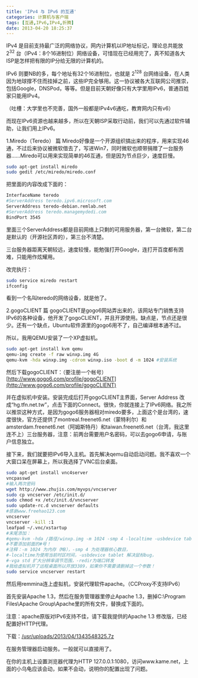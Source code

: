 ```yaml
---
title: 'IPv4 与 IPv6 的互通'
categories: 计算机与客户端
tags: [互通,IPv6,IPv4,折腾]
date: 2013-04-20 18:25:37
---
```

IPv4 是目前支持最广泛的网络协议，网内计算机以IP地址标记，理论总共能放 $2^{32}$ 台（IPv4：8个16进制位）网络设备，可惜现在已经用完了，真不知道各大ISP是怎样把有限的IP分给无限的计算机的。

IPv6 则要NB的多，每个地址有32个16进制位，也就是 $2^{128}$ 台网络设备，在人类因为地球撑不住而挂掉之前，这些IP完全够用。这一协议被各大互联网公司推崇，包括Google，DNSPod，等等。但是目前天朝好像只有大学里用IPv6，普通百姓家只能用IPv4。

（吐槽：大学里也不完善，国外一般都是IPv4v6通吃，教育网内只有v6）

而现在IPv6资源也越来越多，所以在天朝ISP采取行动前，我们可以先通过软件辅助，让我们用上IPv6。

1.Miredo（Teredo） 篇
Miredo好像是一个开源组织搞出来的程序，用来实现46通，不过后来协议被微软借去了，写进Win7，同时微软也顺带捐赠了一台服务器……Miredo可以用来实现简单的46互通，但是因为节点巨少，速度巨慢。

```bash
sudo apt-get install miredo
sudo gedit /etc/miredo/miredo.conf
```

把里面的内容改成下面的：

```bash
InterfaceName teredo
#ServerAddress teredo.ipv6.microsoft.com
ServerAddress teredo-debian.remlab.net
#ServerAddress teredo.managemydedi.com
BindPort 3545
```

里面三个ServerAddress都是目前网络上只剩的可用服务器，第一台微软，第二台是默认的（开源社区弄的），第三台不清楚。

三台服务器距离天朝较远，速度较慢，能勉强打开Google，连打开百度都有困难，只能用作炫耀用。

改完执行：

```bash
sudo service miredo restart
ifconfig
```

看到一个名叫teredo的网络设备，就是他了。

2.gogoCLIENT 篇
gogoCLIENT是gogo6网站弄出来的，该网站专门销售支持IPv6的各种设备，他开发了gogoCLIENT，并且开源使用。缺点是，节点还是很少。还有一个缺点，Ubuntu软件源里的gogo6用不了，自己编译根本通不过。

所以，我用QEMU安装了一个XP虚拟机。

```bash
sudo apt-get install kvm qemu
qemu-img create -f raw winxp.img 4G
qemu-kvm -hda winxp.img -cdrom winxp.iso -boot d -m 1024 #安装系统
```

然后下载gogoCLIENT：（要注册一个帐号）[http://www.gogo6.com/profile/gogoCLIENT](http://www.gogo6.com/profile/gogoCLIENT)

并在虚拟机中安装。安装完成后打开gogoCLIENT主界面，Server Address 改成“hg.tfn.net.tw”，点击下面的Connect。很快，你就连接上了IPv6网络。我之所以推崇这种方式，是因为gogo6服务器相对miredo要多，上面这个是台湾的，速度很快，官方还提供了montreal.freenet6.net（蒙特利尔）和amsterdam.freenet6.net（阿姆斯特丹）和taiwan.freenet6.net（台湾，我这里连不上）三台服务器，注意：前两台需要用户名密码，可以去gogo6申请，与账户信息独立。

接下来，我们就要把IPv6导入主机。首先解决qemu自动启动问题。我不喜欢一个大窗口呆在屏幕上，所以我选择了VNC后台桌面。

```bash
sudo apt-get install vnc4server
vncpasswd
#输入两次密码
wget http://www.zhujis.com/myvps/vncserver
sudo cp vncserver /etc/init.d/
sudo chmod +x /etc/init.d/vncserver
sudo update-rc.d vncserver defaults
#感谢www.freehao123.com
vncserver
vncserver -kill :1
leafpad ~/.vnc/xstartup
#末尾添加：
#qemu-kvm -hda /路径/winxp.img -m 1024 -smp 4 -localtime -usbdevice tablet -vga std -redir tcp:3389::3389 -redir tcp:1080::1080 &
#不要添加前面的#号！
#注释：-m 1024 为内存（MB），-smp 4 为处理器核心数目，
#-localtime为使用当前时区时间，-usbdevice tablet 解决鼠标bug，
#-vga std 扩大分辨率调节范围，-redir为端口转发
#我给虚拟机开了远程桌面所以开放3389，如果你不需要请删掉这一个参数！
sudo service vncserver restart
```

然后用remmina连上虚拟机，安装代理软件apache。（CCProxy不支持IPv6）

首先安装Apache 1.3，然后在服务管理器里停止Apache 1.3，删掉C:\Program Files\Apache Group\Apache里的所有文件，替换成下面的。

注意：apache原版对IPv6支持不佳，请下载我提供的Apache 1.3 修改版，已经配置好HTTP代理。

下载：[/usr/uploads/2013/04/1343548325.7z](/usr/uploads/2013/04/1343548325.7z)

在服务管理器启动服务。一般就可以直接用了。

在你的主机上设置浏览器代理为HTTP 127.0.0.1:1080，访问www.kame.net，上面的小乌龟应该会动，如果不会动，说明你的配置出现了问题。
